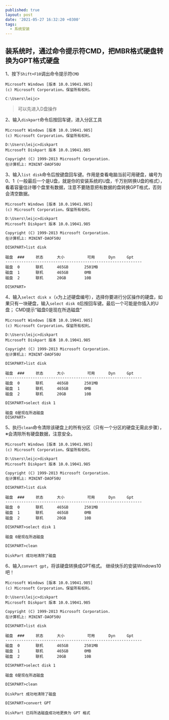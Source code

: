 ```yaml
---
published: true
layout: post
date: '2021-05-27 16:32:20 +0300'
tags:
  - 系统安装
---
```

## 装系统时，通过命令提示符CMD，把MBR格式硬盘转换为GPT格式硬盘



1、按下`Shift+F10`调出命令提示符`CMD`

```
Microsoft Windows [版本 10.0.19041.985]
(c) Microsoft Corporation。保留所有权利。

C:\Users\leijc>
```
> 可以先进入D盘操作


2、输入`diskpart`命令后按回车键，进入分区工具

```
Microsoft Windows [版本 10.0.19041.985]
(c) Microsoft Corporation。保留所有权利。

D:\Users\leijc>diskpart
Microsoft Diskpart 版本 10.0.19041.985

Copyright (C) 1999-2013 Microsoft Corporation.
在计算机上: MININT-DAOF50U

```

3、输入`list disk`命令后按键盘回车键。作用是查看电脑当前可用硬盘，编号为0、1（一般最后一个是U盘，就是你的安装系统的U盘，千万别转换U盘的格式），看着容量估计哪个盘里有数据，注意不要随意把有数据的盘转换GPT格式，否则会清空数据。

```
Microsoft Windows [版本 10.0.19041.985]
(c) Microsoft Corporation。保留所有权利。

D:\Users\leijc>diskpart
Microsoft Diskpart 版本 10.0.19041.985

Copyright (C) 1999-2013 Microsoft Corporation.
在计算机上: MININT-DAOF50U

DISKPART>list disk

磁盘	###		状态		大小			可用		Dyn		Gpt
------------------------------------------------------------
磁盘	0		联机		465GB		2501MB
磁盘	1		联机		465GB		0MB
磁盘	2		联机		20GB		10B

DISKPART>
```

4、输入`select disk x`（`x`为上述硬盘编号），选择你要进行分区操作的硬盘，如果只有一块硬盘，输入`select disk 0`后按回车键。最后一个可能是你插入的U盘；
CMD提示“磁盘0是现在所选磁盘”

```
Microsoft Windows [版本 10.0.19041.985]
(c) Microsoft Corporation。保留所有权利。

D:\Users\leijc>diskpart
Microsoft Diskpart 版本 10.0.19041.985

Copyright (C) 1999-2013 Microsoft Corporation.
在计算机上: MININT-DAOF50U

DISKPART>list disk

磁盘	###		状态		大小			可用		Dyn		Gpt
------------------------------------------------------------
磁盘	0		联机		465GB		2501MB
磁盘	1		联机		465GB		0MB
磁盘	2		联机		20GB		10B

DISKPART>select disk 1

磁盘 0是现在所选磁盘
DISKPART>
```

5、执行`clean`命令清除该硬盘上的所有分区（只有一个分区的硬盘无需此步骤），※会清除所有硬盘数据，注意安全。

```
Microsoft Windows [版本 10.0.19041.985]
(c) Microsoft Corporation。保留所有权利。

D:\Users\leijc>diskpart
Microsoft Diskpart 版本 10.0.19041.985

Copyright (C) 1999-2013 Microsoft Corporation.
在计算机上: MININT-DAOF50U

DISKPART>list disk

磁盘	###		状态		大小			可用		Dyn		Gpt
------------------------------------------------------------
磁盘	0		联机		465GB		2501MB
磁盘	1		联机		465GB		0MB
磁盘	2		联机		20GB		10B

DISKPART>select disk 1

磁盘 0是现在所选磁盘

DISKPART>clean

DiskPart 成功地清除了磁盘

```

6、输入`convert gpt`，将该硬盘转换成GPT格式。
继续快乐的安装Windows10吧！


```
Microsoft Windows [版本 10.0.19041.985]
(c) Microsoft Corporation。保留所有权利。

D:\Users\leijc>diskpart
Microsoft Diskpart 版本 10.0.19041.985

Copyright (C) 1999-2013 Microsoft Corporation.
在计算机上: MININT-DAOF50U

DISKPART>list disk

磁盘	###		状态		大小			可用		Dyn		Gpt
------------------------------------------------------------
磁盘	0		联机		465GB		2501MB
磁盘	1		联机		465GB		0MB
磁盘	2		联机		20GB		10B

DISKPART>select disk 1

磁盘 0是现在所选磁盘

DISKPART>clean

DiskPart 成功地清除了磁盘

DISKPART>convert GPT

DiskPart 已将所选磁盘成功地更换为 GPT 格式
```
